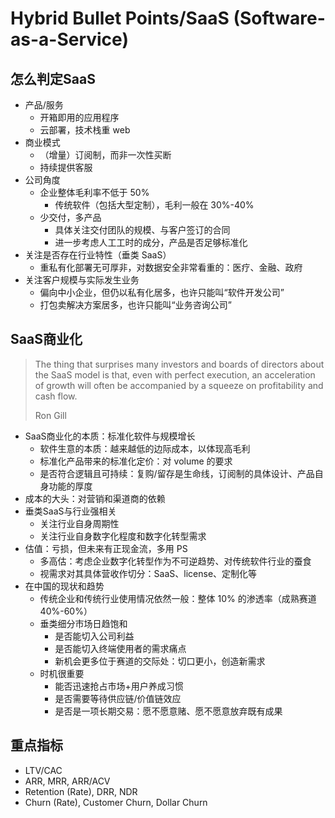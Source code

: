 # Hybrid Bullet Points/SaaS (Software-as-a-Service)


## 怎么判定SaaS

- 产品/服务
  - 开箱即用的应用程序
  - 云部署，技术栈重 web
- 商业模式
  - （增量）订阅制，而非一次性买断
  - 持续提供客服
- 公司角度
  - 企业整体毛利率不低于 50%
    - 传统软件（包括大型定制），毛利一般在 30%-40%
  - 少交付，多产品
    - 具体关注交付团队的规模、与客户签订的合同
    - 进一步考虑人工工时的成分，产品是否足够标准化
- 关注是否存在行业特性（垂类 SaaS）
  - 重私有化部署无可厚非，对数据安全非常看重的：医疗、金融、政府
- 关注客户规模与实际发生业务
  - 偏向中小企业，但仍以私有化居多，也许只能叫“软件开发公司”
  - 打包卖解决方案居多，也许只能叫“业务咨询公司”

## SaaS商业化

> The thing that surprises many investors and boards of directors about the SaaS model is that, even with perfect execution, an acceleration of growth will often be accompanied by a squeeze on profitability and cash flow.
>
> Ron Gill

- SaaS商业化的本质：标准化软件与规模增长
  - 软件生意的本质：越来越低的边际成本，以体现高毛利
  - 标准化产品带来的标准化定价：对 volume 的要求
  - 是否符合逻辑且可持续：复购/留存是生命线，订阅制的具体设计、产品自身功能的厚度
- 成本的大头：对营销和渠道商的依赖
- 垂类SaaS与行业强相关
  - 关注行业自身周期性
  - 关注行业自身数字化程度和数字化转型需求
- 估值：亏损，但未来有正现金流，多用 PS
  - 多高估：考虑企业数字化转型作为不可逆趋势、对传统软件行业的蚕食
  - 视需求对其具体营收作切分：SaaS、license、定制化等
- 在中国的现状和趋势
  - 传统企业和传统行业使用情况依然一般：整体 10% 的渗透率（成熟赛道 40%-60%）
  - 垂类细分市场日趋饱和
    - 是否能切入公司利益
    - 是否能切入终端使用者的需求痛点
    - 新机会更多位于赛道的交际处：切口更小，创造新需求
  - 时机很重要
    - 能否迅速抢占市场+用户养成习惯
    - 是否需要等待供应链/价值链效应
    - 是否是一项长期交易：愿不愿意赌、愿不愿意放弃既有成果

## 重点指标

- LTV/CAC
- ARR, MRR, ARR/ACV
- Retention (Rate), DRR, NDR
- Churn (Rate), Customer Churn, Dollar Churn
